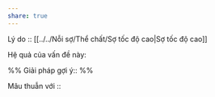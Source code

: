 ```yaml
---
share: true
---
```

Lý do :: [[../../Nỗi sợ/Thể chất/Sợ tốc độ cao|Sợ tốc độ cao]]

Hệ quả của vấn đề này:


%%
Giải pháp gợi ý:: 
%%



Mâu thuẫn với ::